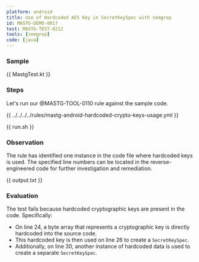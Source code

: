```yaml
---
platform: android
title: Use of Hardcoded AES Key in SecretKeySpec with semgrep
id: MASTG-DEMO-0017
test: MASTG-TEST-0212
tools: [semgrep]
code: [java]
---
```


### Sample

{{ MastgTest.kt }}

### Steps

Let's run our @MASTG-TOOL-0110 rule against the sample code.

{{ ../../../../rules/mastg-android-hardcoded-crypto-keys-usage.yml }}

{{ run.sh }}

### Observation

The rule has identified one instance in the code file where hardcoded keys is used. The specified line numbers can be located in the reverse-engineered code for further investigation and remediation.

{{ output.txt }}

### Evaluation

The test fails because hardcoded cryptographic keys are present in the code. Specifically:

- On line 24, a byte array that represents a cryptographic key is directly hardcoded into the source code.
- This hardcoded key is then used on line 26 to create a `SecretKeySpec`.
- Additionally, on line 30, another instance of hardcoded data is used to create a separate `SecretKeySpec`.
